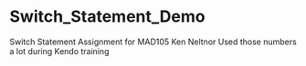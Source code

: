 # Switch_Statement_Demo
Switch Statement Assignment for MAD105
Ken Neltnor
Used those numbers a lot during Kendo training
